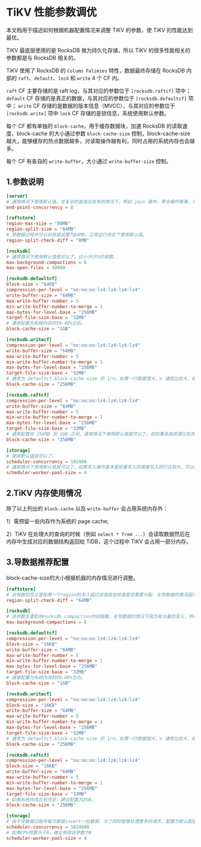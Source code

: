 # TiKV 性能参数调优
本文档用于描述如何根据机器配置情况来调整 TiKV 的参数，使 TiKV 的性能达到最优。

TiKV 最底层使用的是 RocksDB 做为持久化存储，所以 TiKV 的很多性能相关的参数都是与 RocksDB 相关的。

TiKV 使用了 RocksDB 的 `Column Falimies` 特性，数据最终存储在 RocksDB 内部的 `raft`、`default`、`lock` 和 `write` 4 个 CF 内。

`raft` CF 主要存储的是 raft log，与其对应的参数位于 `[rocksdb.raftcf]` 项中；
`default` CF 存储的是真正的数据，与其对应的参数位于 `[rocksdb.defaultcf]` 项中；
`write` CF 存储的是数据的版本信息（MVCC），与其对应的参数位于 `[rocksdb.write]` 项中
`lock` CF 存储的是锁信息，系统使用默认参数。

每个 CF 都有单独的 `block-cache`，用于缓存数据块，加速 RocksDB 的读取速度，block-cache 的大小通过参数 `block-cache-size` 控制，block-cache-size 越大，能够缓存的热点数据越多，对读取操作越有利，同时占用的系统内存也会越多。

每个 CF 有各自的 `write-buffer`，大小通过 `write-buffer-size` 控制。

## 1.参数说明
```toml
[server]
# 通常情况下使用默认值。在复杂的查询比较多的情况下，例如 join 操作，聚合操作等等，可以稍微调大点，但应比系统的 CPU 核数小。
end-point-concurrency = 8

[raftstore]
region-max-size = "80MB"
region-split-size = "64MB"
# 导数据过程中可以将该值设置为64MB，正常运行状态下使用默认值。
region-split-check-diff = "8MB"

[rocksdb]
# 通常情况下使用默认值就可以了，应小于CPU的核数。
max-background-compactions = 6
max-open-files = 40960

[rocksdb.defaultcf]
block-size = "64KB"
compression-per-level = "no:no:no:lz4:lz4:lz4:lz4"
write-buffer-size = "64MB"
max-write-buffer-number = 5
min-write-buffer-number-to-merge = 1
max-bytes-for-level-base = "256MB"
target-file-size-base = "32MB"
# 通常配置为系统内存的30-40%左右。
block-cache-size = "1GB"

[rocksdb.writecf]
compression-per-level = "no:no:no:lz4:lz4:lz4:lz4"
write-buffer-size = "64MB"
max-write-buffer-number = 5
min-write-buffer-number-to-merge = 1
max-bytes-for-level-base = "256MB"
target-file-size-base = "32MB"
# 通常为 defaultcf.block-cache-size 的 1/n。如果一行数据很大，n 通常比较大，如果一行数据比较短，n 比较小。n 通常在 4 到 16 之间。
block-cache-size = "256MB"

[rocksdb.raftcf]
compression-per-level = "no:no:no:lz4:lz4:lz4:lz4"
write-buffer-size = "64MB"
max-write-buffer-number = 5
min-write-buffer-number-to-merge = 1
max-bytes-for-level-base = "256MB"
target-file-size-base = "32MB"
# 通常配置在 256MB 到 2GB 之间，通常情况下使用默认值就可以了，但如果系统资源比较充足可以适当调大点。
block-cache-size = "256MB"

[storage]
# 使用默认值就可以了。
scheduler-concurrency = 102400
# 通常情况下使用默认值就可以了。如果写入操作基本是批量写入的或者写入的行比较大，可以适当调大点。
scheduler-worker-pool-size = 4
```
## 2.TiKV 内存使用情况

除了以上列出的 `block-cache` 以及 `write-buffer` 会占用系统内存外：

1）需预留一些内存作为系统的 page cache;

2）TiKV 在处理大的查询的时候（例如 `select * from ...`）会读取数据然后在内存中生成对应的数据结构返回给 TiDB，这个过程中 TiKV 会占用一部分内存。

## 3.导数据推荐配置
block-cache-size的大小根据机器的内存情况进行调整。
```toml
[raftstore]
# 该参数的含义是如果一个region的写入超过该值就会检查是否需要分裂，在导数据的情况因为只有insert操作，所有为了减少检查一般配置和region-split-size相同。
region-split-check-diff = "64MB"

[rocksdb]
# 该参数主要影响rocksdb compaction的线程数，在导数据的情况下因为有大量的写入，所以应该开大点，但应小于CPU的核数。
max-background-compactions = 6

[rocksdb.defaultcf]
compression-per-level = "no:no:no:lz4:lz4:lz4:lz4"
block-size = "16KB"
write-buffer-size = "64MB"
max-write-buffer-number = 5
min-write-buffer-number-to-merge = 1
max-bytes-for-level-base = "256MB"
target-file-size-base = "32MB"
# 通常配置为系统内存的30-40%左右。
block-cache-size = "1GB"

[rocksdb.writecf]
compression-per-level = "no:no:no:lz4:lz4:lz4:lz4"
block-size = "16KB"
write-buffer-size = "64MB"
max-write-buffer-number = 5
min-write-buffer-number-to-merge = 1
max-bytes-for-level-base = "256MB"
target-file-size-base = "32MB"
# 通常为 defaultcf.block-cache-size 的 1/n。如果一行数据很大，n 通常比较大，如果一行数据比较短，n 比较小。n 通常在 4 到 16 之间。
block-cache-size = "256MB"

[rocksdb.raftcf]
compression-per-level = "no:no:no:lz4:lz4:lz4:lz4"
block-size = "16KB"
write-buffer-size = "64MB"
max-write-buffer-number = 5
min-write-buffer-number-to-merge = 1
max-bytes-for-level-base = "256MB"
target-file-size-base = "32MB"
# 如果系统内存比较充足，建议配置为2GB。
block-cache-size = "256MB"

[storage]
# 由于导数据过程中每次都是insert一批数据，为了同时能够处理更多的请求，配置为默认配置的10倍。
scheduler-concurrency = 1024000
# 如果CPU核数大于8，建议修改该参数为8
scheduler-worker-pool-size = 4
```


